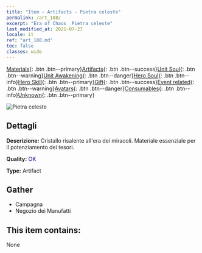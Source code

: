 ```yaml
---
title: "Item - Artifacts - Pietra celeste"
permalink: /art_188/
excerpt: "Era of Chaos  Pietra celeste"
last_modified_at: 2021-07-27
locale: it
ref: "art_188.md"
toc: false
classes: wide
---
```

 [Materials](/ItemsIT/){: .btn .btn--primary}[Artifacts](/ItemsIT/Artifacts/){: .btn .btn--success}[Unit Soul](/ItemsIT/UnitSoul/){: .btn .btn--warning}[Unit Awakening](/ItemsIT/UnitAwakening/){: .btn .btn--danger}[Hero Soul](/ItemsIT/HeroSoul/){: .btn .btn--info}[Hero Skill](/ItemsIT/HeroSkill/){: .btn .btn--primary}[Gift](/ItemsIT/Gift/){: .btn .btn--success}[Event related](/ItemsIT/Events/){: .btn .btn--warning}[Avatars](/ItemsIT/Avatars/){: .btn .btn--danger}[Consumables](/ItemsIT/Consumables/){: .btn .btn--info}[Unknown](/ItemsIT/Unknown/){: .btn .btn--primary}

 ![Pietra celeste](/images/t/artifact_41001.png)

## Dettagli
 **Descrizione:** Cristallo risalente all'era dei miracoli. Materiale essenziale per il potenziamento dei tesori.

 **Quality:** <span style="color: #000080">OK</span>

 **Type:** Artifact

## Gather

*    Campagna 
*    Negozio dei Manufatti 

## This item contains:

  None

